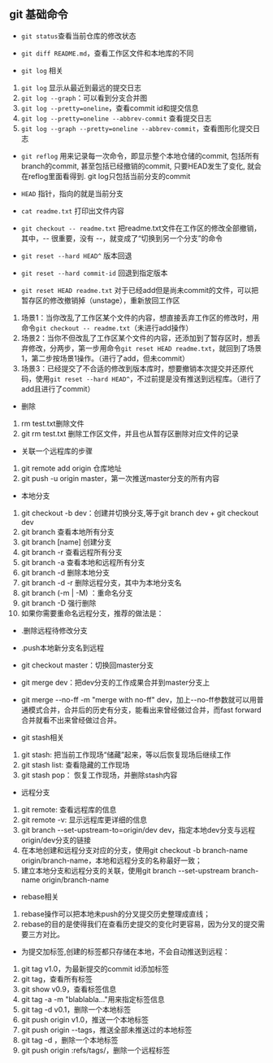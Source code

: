 ## git 基础命令

+ ```git status```查看当前仓库的修改状态

+ ```git diff README.md```，查看工作区文件和本地库的不同

+ ```git log``` 相关
 1. ```git log``` 显示从最近到最远的提交日志
 2. ```git log --graph```：可以看到分支合并图
 3. ```git log --pretty=oneline```，查看commit id和提交信息
 4. ```git log --pretty=oneline --abbrev-commit``` 查看提交日志
 5. ```git log --graph --pretty=oneline --abbrev-commit```，查看图形化提交日志

+ ```git reflog``` 用来记录每一次命令，即显示整个本地仓储的commit, 包括所有branch的commit, 甚至包括已经撤销的commit, 只要HEAD发生了变化, 就会在reflog里面看得到. git log只包括当前分支的commit

+ ```HEAD``` 指针，指向的就是当前分支

+ ```cat readme.txt``` 打印出文件内容

+ ```git checkout -- readme.txt``` 把readme.txt文件在工作区的修改全部撤销，其中，-- 很重要，没有 --，就变成了“切换到另一个分支”的命令

+ ```git reset --hard HEAD^``` 版本回退

+ ```git reset --hard commit-id``` 回退到指定版本

+ ```git reset HEAD readme.txt``` 对于已经add但是尚未commit的文件，可以把暂存区的修改撤销掉（unstage），重新放回工作区
 1. 场景1：当你改乱了工作区某个文件的内容，想直接丢弃工作区的修改时，用命令```git checkout -- readme.txt```（未进行add操作）
 2. 场景2：当你不但改乱了工作区某个文件的内容，还添加到了暂存区时，想丢弃修改，分两步，第一步用命令```git reset HEAD readme.txt```，就回到了场景1，第二步按场景1操作。（进行了add，但未commit）
 3. 场景3：已经提交了不合适的修改到版本库时，想要撤销本次提交并还原代码，使用```git reset --hard HEAD^```，不过前提是没有推送到远程库。（进行了add且进行了commit）

+ 删除
 1. rm test.txt删除文件
 2. git rm test.txt 删除工作区文件，并且也从暂存区删除对应文件的记录

+ 关联一个远程库的步骤
 1. git remote add origin 仓库地址
 2. git push -u origin master，第一次推送master分支的所有内容

+ 本地分支
 1. git checkout -b dev：创建并切换分支,等于git branch dev + git checkout dev
 2. git branch			查看本地所有分支
 3. git branch [name] 		创建分支
 4. git branch -r			查看远程所有分支
 5. git branch -a			查看本地和远程所有分支
 6. git branch -d <branchname>	删除本地分支
 7. git branch -d -r <branchname>	删除远程分支，其中<branchname>为本地分支名
 8. git branch (-m | -M) <oldbranch> <newbranch>：重命名分支
 9. git branch -D <name>强行删除
 10. 如果你需要重命名远程分支，推荐的做法是：
  + .删除远程待修改分支
  + .push本地新分支名到远程

+ git checkout master：切换回master分支

+ git merge dev：把dev分支的工作成果合并到master分支上

+ git merge --no-ff -m "merge with no-ff" dev，加上--no-ff参数就可以用普通模式合并，合并后的历史有分支，能看出来曾经做过合并，而fast forward合并就看不出来曾经做过合并。

+ git stash相关
 1. git stash:	把当前工作现场“储藏”起来，等以后恢复现场后继续工作
 2. git stash list: 查看隐藏的工作现场
 3. git stash pop：	恢复工作现场，并删除stash内容

+ 远程分支
 1. git remote:	查看远程库的信息
 2. git remote -v:	显示远程库更详细的信息
 3. git branch --set-upstream-to=origin/dev dev，指定本地dev分支与远程origin/dev分支的链接
 4. 在本地创建和远程分支对应的分支，使用git checkout -b branch-name origin/branch-name，本地和远程分支的名称最好一致；
 5. 建立本地分支和远程分支的关联，使用git branch --set-upstream branch-name origin/branch-name

+ rebase相关
 1. rebase操作可以把本地未push的分叉提交历史整理成直线；
 2. rebase的目的是使得我们在查看历史提交的变化时更容易，因为分叉的提交需要三方对比。

+ 为提交加标签,创建的标签都只存储在本地，不会自动推送到远程：
 1. git tag v1.0，为最新提交的commit id添加标签
 2. git tag，查看所有标签
 3. git show v0.9，查看标签信息
 4. git tag -a <tagname> -m "blablabla..."用来指定标签信息
 5. git tag -d v0.1，删除一个本地标签
 6. git push origin v1.0，推送一个本地标签
 7. git push origin --tags，推送全部未推送过的本地标签
 8. git tag -d <tagname>，删除一个本地标签
 9. git push origin :refs/tags/<tagname>，删除一个远程标签
